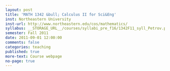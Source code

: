 ```yaml
---
layout: post
title: 'MATH 1342 &bull; Calculus II for Sci&Eng'
inst: Northeastern University
inst-url: http://www.northeastern.edu/cos/mathematics/
syllabus: __STORAGE_URL__/courses/syllabi_pre_f16/1342F11_syll_Petrov.pdf
semester: Fall 2011
date: 2011-09-01 12:00:00
comments: false
categories: teaching
published: true
more-text: Course webpage
no-page: true
---
```

